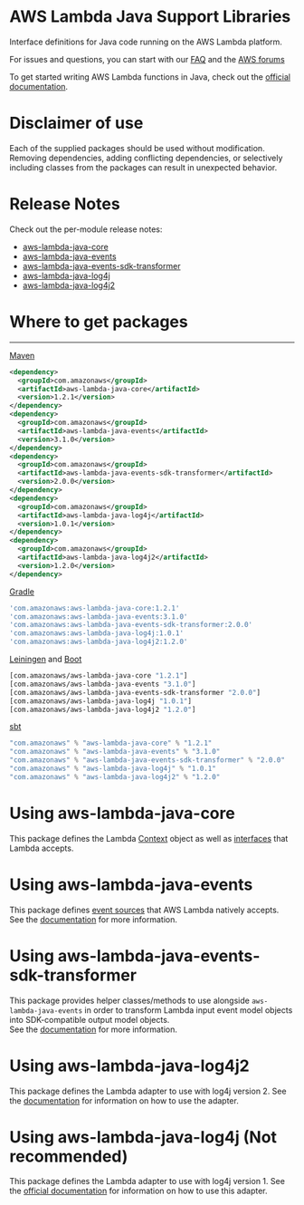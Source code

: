 # AWS Lambda Java Support Libraries
Interface definitions for Java code running on the AWS Lambda platform.

For issues and questions, you can start with our [FAQ](https://aws.amazon.com/lambda/faqs/)
 and the [AWS forums](https://forums.aws.amazon.com/forum.jspa?forumID=186)

To get started writing AWS Lambda functions in Java, check out the [official documentation](http://docs.aws.amazon.com/lambda/latest/dg/java-gs.html).

# Disclaimer of use

Each of the supplied packages should be used without modification. Removing
dependencies, adding conflicting dependencies, or selectively including classes
from the packages can result in unexpected behavior.

# Release Notes

Check out the per-module release notes:
- [aws-lambda-java-core](aws-lambda-java-core/RELEASE.CHANGELOG.md)
- [aws-lambda-java-events](aws-lambda-java-events/RELEASE.CHANGELOG.md)
- [aws-lambda-java-events-sdk-transformer](aws-lambda-java-events-sdk-transformer/RELEASE.CHANGELOG.md)
- [aws-lambda-java-log4j](aws-lambda-java-log4j/RELEASE.CHANGELOG.md)
- [aws-lambda-java-log4j2](aws-lambda-java-log4j2/RELEASE.CHANGELOG.md)

# Where to get packages
___

[Maven](https://maven.apache.org)

```xml
<dependency>
  <groupId>com.amazonaws</groupId>
  <artifactId>aws-lambda-java-core</artifactId>
  <version>1.2.1</version>
</dependency>
<dependency>
  <groupId>com.amazonaws</groupId>
  <artifactId>aws-lambda-java-events</artifactId>
  <version>3.1.0</version>
</dependency>
<dependency>
  <groupId>com.amazonaws</groupId>
  <artifactId>aws-lambda-java-events-sdk-transformer</artifactId>
  <version>2.0.0</version>
</dependency>
<dependency>
  <groupId>com.amazonaws</groupId>
  <artifactId>aws-lambda-java-log4j</artifactId>
  <version>1.0.1</version>
</dependency>
<dependency>
  <groupId>com.amazonaws</groupId>
  <artifactId>aws-lambda-java-log4j2</artifactId>
  <version>1.2.0</version>
</dependency>
```

[Gradle](https://gradle.org)

```groovy
'com.amazonaws:aws-lambda-java-core:1.2.1'
'com.amazonaws:aws-lambda-java-events:3.1.0'
'com.amazonaws:aws-lambda-java-events-sdk-transformer:2.0.0'
'com.amazonaws:aws-lambda-java-log4j:1.0.1'
'com.amazonaws:aws-lambda-java-log4j2:1.2.0'
```

[Leiningen](http://leiningen.org) and [Boot](http://boot-clj.com)

```clojure
[com.amazonaws/aws-lambda-java-core "1.2.1"]
[com.amazonaws/aws-lambda-java-events "3.1.0"]
[com.amazonaws/aws-lambda-java-events-sdk-transformer "2.0.0"]
[com.amazonaws/aws-lambda-java-log4j "1.0.1"]
[com.amazonaws/aws-lambda-java-log4j2 "1.2.0"]
```

[sbt](http://www.scala-sbt.org)

```scala
"com.amazonaws" % "aws-lambda-java-core" % "1.2.1"
"com.amazonaws" % "aws-lambda-java-events" % "3.1.0"
"com.amazonaws" % "aws-lambda-java-events-sdk-transformer" % "2.0.0"
"com.amazonaws" % "aws-lambda-java-log4j" % "1.0.1"
"com.amazonaws" % "aws-lambda-java-log4j2" % "1.2.0"
```

# Using aws-lambda-java-core

This package defines the Lambda [Context](http://docs.aws.amazon.com/lambda/latest/dg/java-context-object.html) object
 as well as [interfaces](http://docs.aws.amazon.com/lambda/latest/dg/java-handler-using-predefined-interfaces.html) that Lambda accepts.

# Using aws-lambda-java-events

This package defines [event sources](http://docs.aws.amazon.com/lambda/latest/dg/intro-invocation-modes.html) that AWS Lambda natively accepts. 
See the [documentation](aws-lambda-java-events/README.md) for more information.

# Using aws-lambda-java-events-sdk-transformer

This package provides helper classes/methods to use alongside `aws-lambda-java-events` in order to transform
 Lambda input event model objects into SDK-compatible output model objects.  
See the [documentation](aws-lambda-java-events-sdk-transformer/README.md) for more information.

# Using aws-lambda-java-log4j2

This package defines the Lambda adapter to use with log4j version 2. 
See the [documentation](aws-lambda-java-log4j2/README.md) for information on how to use the adapter.

# Using aws-lambda-java-log4j (Not recommended)

This package defines the Lambda adapter to use with log4j version 1. 
See the [official documentation](http://docs.aws.amazon.com/lambda/latest/dg/java-logging.html#java-wt-logging-using-log4j) for information on how to use this adapter.
